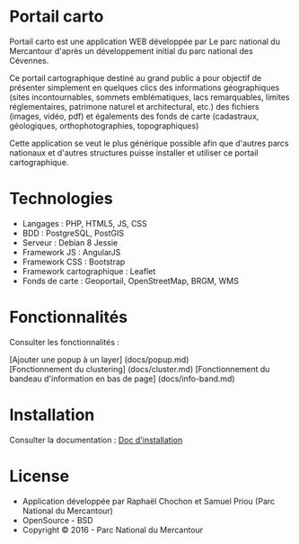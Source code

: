 # Portail carto

Portail carto est une application WEB développée par Le parc national du Mercantour d'après un développement initial du parc national des Cévennes.

Ce portail cartographique destiné au grand public a pour objectif de présenter simplement en quelques clics des informations géographiques (sites incontournables, sommets emblématiques, lacs remarquables, limites réglementaires, patrimone naturel et architectural, etc.) des fichiers (images, vidéo, pdf) et égalements des fonds de carte (cadastraux, géologiques, orthophotographies, topographiques)

Cette application se veut le plus générique possible afin que d'autres parcs nationaux et d'autres structures puisse installer et utiliser ce portail cartographique.

# Technologies

* Langages : PHP, HTML5, JS, CSS
* BDD : PostgreSQL, PostGIS
* Serveur : Debian 8 Jessie
* Framework JS : AngularJS
* Framework CSS : Bootstrap
* Framework cartographique : Leaflet
* Fonds de carte : Geoportail, OpenStreetMap, BRGM, WMS

# Fonctionnalités

Consulter les fonctionnalités :

[Ajouter une popup à un layer] (docs/popup.md)  
[Fonctionnement du clustering]  (docs/cluster.md) 
[Fonctionnement du bandeau d'information en bas de page] (docs/info-band.md)


# Installation

Consulter la documentation : [Doc d'installation](docs/install.md)

# License

* Application développée par Raphaël Chochon et Samuel Priou (Parc National du Mercantour)
* OpenSource - BSD
* Copyright © 2016 - Parc National du Mercantour
